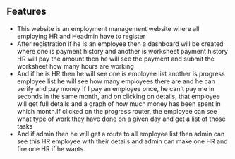 ## Features

- This website is an employment management website where all employing HR and    Headmin have to register
- After registration if he is an employee then a dashboard will be created where one is payment history and another is worksheet payment history HR will pay the amount then he will see the payment and submit the worksheet how many hours are working
- And if he is HR then he will see one is employee list another is progress employee list he will see how many employees there are and he can verify and pay money If I pay an employee once, he can't pay me in seconds in the same month, and on clicking on details, that employee will get full details and a graph of how much money has been spent in which month.If clicked on the progress router, the employee can see what type of work they have done on a given day and get a list of those tasks
- And if admin then he will get a route to all employee list then admin can see this HR employee with their details and admin can make one HR and fire one HR if he wants.
